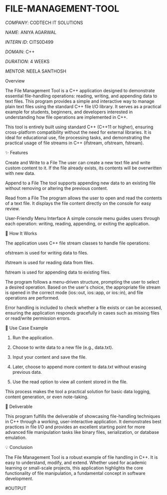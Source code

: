 # FILE-MANAGEMENT-TOOL

*COMPANY*: CODTECH IT SOLUTIONS

*NAME*: ANIYA AGARWAL

*INTERN ID*: CITS0D499

*DOMAIN*: C++

*DURATION*: 4 WEEKS

*MENTOR*: NEELA SANTHOSH


Overview

The File Management Tool is a C++ application designed to demonstrate essential file-handling operations: reading, writing, and appending data to text files. This program provides a simple and interactive way to manage plain text files using the standard C++ file I/O library. It serves as a practical example for students, beginners, and developers interested in understanding how file operations are implemented in C++.

This tool is entirely built using standard C++ (C++11 or higher), ensuring cross-platform compatibility without the need for external libraries. It is ideal for educational use, file processing tasks, and demonstrating the practical usage of file streams in C++ (ifstream, ofstream, fstream).

✨ Features

Create and Write to a File
The user can create a new text file and write custom content to it. If the file already exists, its contents will be overwritten with new data.

Append to a File
The tool supports appending new data to an existing file without removing or altering the previous content.

Read from a File
The program allows the user to open and read the contents of a text file. It displays the file content directly on the console for easy review.

User-Friendly Menu Interface
A simple console menu guides users through each operation: writing, reading, appending, or exiting the application.

🔧 How It Works

The application uses C++ file stream classes to handle file operations:

ofstream is used for writing data to files.

ifstream is used for reading data from files.

fstream is used for appending data to existing files.

The program follows a menu-driven structure, prompting the user to select a desired operation. Based on the user's choice, the appropriate file stream is opened in the correct mode (ios::out, ios::app, or ios::in), and file operations are performed.

Error handling is included to check whether a file exists or can be accessed, ensuring the application responds gracefully in cases such as missing files or read/write permission errors.

📝 Use Case Example

1. Run the application.

2. Choose to write data to a new file (e.g., data.txt).

3. Input your content and save the file.

4. Later, choose to append more content to data.txt without erasing previous data.

5. Use the read option to view all content stored in the file.

This process makes the tool a practical solution for basic data logging, content generation, or even note-taking.

📂 Deliverable

This program fulfills the deliverable of showcasing file-handling techniques in C++ through a working, user-interactive application. It demonstrates best practices in file I/O and provides an excellent starting point for more advanced file manipulation tasks like binary files, serialization, or database emulation.

💡 Conclusion

The File Management Tool is a robust example of file handling in C++. It is easy to understand, modify, and extend. Whether used for academic learning or small-scale projects, this application highlights the core functionality of file manipulation, a fundamental concept in software development.

#OUTPUT

